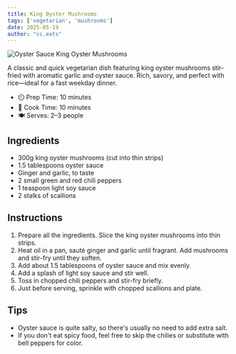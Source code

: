 ```yaml
---
title: King Oyster Mushrooms
tags: ['vegetarian', 'mushrooms']
date: 2025-05-19
author: "cc.eats"
---
```


![Oyster Sauce King Oyster Mushrooms](/pix/haoyou-xingbaogu.jpg)

A classic and quick vegetarian dish featuring king oyster mushrooms stir-fried with aromatic garlic and oyster sauce. Rich, savory, and perfect with rice—ideal for a fast weekday dinner.

- ⏲️ Prep Time: 10 minutes  
- 🍳 Cook Time: 10 minutes  
- 🍽️ Serves: 2–3 people

## Ingredients

- 300g king oyster mushrooms (cut into thin strips)  
- 1.5 tablespoons oyster sauce  
- Ginger and garlic, to taste  
- 2 small green and red chili peppers  
- 1 teaspoon light soy sauce  
- 2 stalks of scallions  

## Instructions

1. Prepare all the ingredients. Slice the king oyster mushrooms into thin strips.
2. Heat oil in a pan, sauté ginger and garlic until fragrant. Add mushrooms and stir-fry until they soften.
3. Add about 1.5 tablespoons of oyster sauce and mix evenly.
4. Add a splash of light soy sauce and stir well.
5. Toss in chopped chili peppers and stir-fry briefly.
6. Just before serving, sprinkle with chopped scallions and plate.

## Tips

- Oyster sauce is quite salty, so there's usually no need to add extra salt.  
- If you don't eat spicy food, feel free to skip the chilies or substitute with bell peppers for color.  

